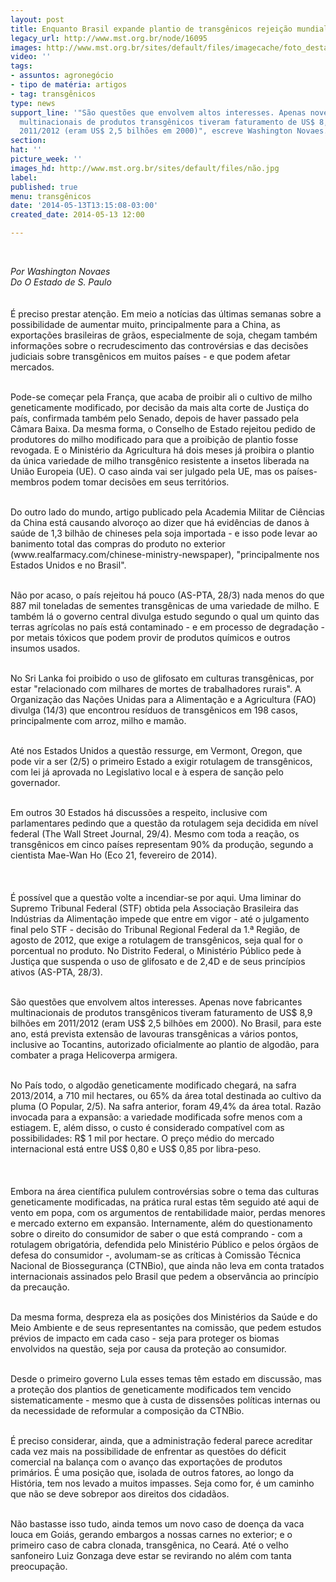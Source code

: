 ```yaml
---
layout: post
title: Enquanto Brasil expande plantio de transgênicos rejeição mundial aumenta
legacy_url: http://www.mst.org.br/node/16095
images: http://www.mst.org.br/sites/default/files/imagecache/foto_destaque/não.jpg
video: ''
tags:
- assuntos: agronegócio
- tipo de matéria: artigos
- tag: transgênicos
type: news
support_line: '"São questões que envolvem altos interesses. Apenas nove fabricantes
  multinacionais de produtos transgênicos tiveram faturamento de US$ 8,9 bilhões em
  2011/2012 (eram US$ 2,5 bilhões em 2000)", escreve Washington Novaes.'
section: 
hat: ''
picture_week: ''
images_hd: http://www.mst.org.br/sites/default/files/não.jpg
label: 
published: true
menu: transgênicos
date: '2014-05-13T13:15:08-03:00'
created_date: 2014-05-13 12:00

---
```

<p>&nbsp;</p><p><em>Por Washington Novaes<br>Do O Estado de S. Paulo<br></em><em><br></em><br>É preciso prestar atenção. Em meio a notícias das últimas semanas sobre a possibilidade de aumentar muito, principalmente para a China, as exportações brasileiras de grãos, especialmente de soja, chegam também informações sobre o recrudescimento das controvérsias e das decisões judiciais sobre transgênicos em muitos países - e que podem afetar mercados.</p><p><br>Pode-se começar pela França, que acaba de proibir ali o cultivo de milho geneticamente modificado, por decisão da mais alta corte de Justiça do país, confirmada também pelo Senado, depois de haver passado pela Câmara Baixa. Da mesma forma, o Conselho de Estado rejeitou pedido de produtores do milho modificado para que a proibição de plantio fosse revogada. E o Ministério da Agricultura há dois meses já proibira o plantio da única variedade de milho transgênico resistente a insetos liberada na União Europeia (UE). O caso ainda vai ser julgado pela UE, mas os países-membros podem tomar decisões em seus territórios.</p><p><br>Do outro lado do mundo, artigo publicado pela Academia Militar de Ciências da China está causando alvoroço ao dizer que há evidências de danos à saúde de 1,3 bilhão de chineses pela soja importada - e isso pode levar ao banimento total das compras do produto no exterior (www.realfarmacy.com/chinese-ministry-newspaper), "principalmente nos Estados Unidos e no Brasil".</p><p><br>Não por acaso, o país rejeitou há pouco (AS-PTA, 28/3) nada menos do que 887 mil toneladas de sementes transgênicas de uma variedade de milho. E também lá o governo central divulga estudo segundo o qual um quinto das terras agrícolas no país está contaminado - e em processo de degradação - por metais tóxicos que podem provir de produtos químicos e outros insumos usados.</p><p><br>No Sri Lanka foi proibido o uso de glifosato em culturas transgênicas, por estar "relacionado com milhares de mortes de trabalhadores rurais". A Organização das Nações Unidas para a Alimentação e a Agricultura (FAO) divulga (14/3) que encontrou resíduos de transgênicos em 198 casos, principalmente com arroz, milho e mamão.</p><p><br>Até nos Estados Unidos a questão ressurge, em Vermont, Oregon, que pode vir a ser (2/5) o primeiro Estado a exigir rotulagem de transgênicos, com lei já aprovada no Legislativo local e à espera de sanção pelo governador.</p><p><br>Em outros 30 Estados há discussões a respeito, inclusive com parlamentares pedindo que a questão da rotulagem seja decidida em nível federal (The Wall Street Journal, 29/4). Mesmo com toda a reação, os transgênicos em cinco países representam 90% da produção, segundo a cientista Mae-Wan Ho (Eco 21, fevereiro de 2014).</p><p><em><img style="margin: 10px;" src="http://www.mst.org.br/sites/default/files/Trans_cultura-606x201_1.png" alt=""></em><br><br>É possível que a questão volte a incendiar-se por aqui. Uma liminar do Supremo Tribunal Federal (STF) obtida pela Associação Brasileira das Indústrias da Alimentação impede que entre em vigor - até o julgamento final pelo STF - decisão do Tribunal Regional Federal da 1.ª Região, de agosto de 2012, que exige a rotulagem de transgênicos, seja qual for o porcentual no produto. No Distrito Federal, o Ministério Público pede à Justiça que suspenda o uso de glifosato e de 2,4D e de seus princípios ativos (AS-PTA, 28/3).</p><p><br>São questões que envolvem altos interesses. Apenas nove fabricantes multinacionais de produtos transgênicos tiveram faturamento de US$ 8,9 bilhões em 2011/2012 (eram US$ 2,5 bilhões em 2000). No Brasil, para este ano, está prevista extensão de lavouras transgênicas a vários pontos, inclusive ao Tocantins, autorizado oficialmente ao plantio de algodão, para combater a praga Helicoverpa armigera.</p><p><br>No País todo, o algodão geneticamente modificado chegará, na safra 2013/2014, a 710 mil hectares, ou 65% da área total destinada ao cultivo da pluma (O Popular, 2/5). Na safra anterior, foram 49,4% da área total. Razão invocada para a expansão: a variedade modificada sofre menos com a estiagem. E, além disso, o custo é considerado compatível com as possibilidades: R$ 1 mil por hectare. O preço médio do mercado internacional está entre US$ 0,80 e US$ 0,85 por libra-peso.</p><p>&nbsp;<img style="margin: 10px;" src="http://www.mst.org.br/sites/default/files/Trans_estado-606x195_0.png" alt=""></p><p>Embora na área científica pululem controvérsias sobre o tema das culturas geneticamente modificadas, na prática rural estas têm seguido até aqui de vento em popa, com os argumentos de rentabilidade maior, perdas menores e mercado externo em expansão. Internamente, além do questionamento sobre o direito do consumidor de saber o que está comprando - com a rotulagem obrigatória, defendida pelo Ministério Público e pelos órgãos de defesa do consumidor -, avolumam-se as críticas à Comissão Técnica Nacional de Biossegurança (CTNBio), que ainda não leva em conta tratados internacionais assinados pelo Brasil que pedem a observância ao princípio da precaução.</p><p><br>Da mesma forma, despreza ela as posições dos Ministérios da Saúde e do Meio Ambiente e de seus representantes na comissão, que pedem estudos prévios de impacto em cada caso - seja para proteger os biomas envolvidos na questão, seja por causa da proteção ao consumidor.</p><p><br>Desde o primeiro governo Lula esses temas têm estado em discussão, mas a proteção dos plantios de geneticamente modificados tem vencido sistematicamente - mesmo que à custa de dissensões políticas internas ou da necessidade de reformular a composição da CTNBio.</p><p><br>É preciso considerar, ainda, que a administração federal parece acreditar cada vez mais na possibilidade de enfrentar as questões do déficit comercial na balança com o avanço das exportações de produtos primários. É uma posição que, isolada de outros fatores, ao longo da História, tem nos levado a muitos impasses. Seja como for, é um caminho que não se deve sobrepor aos direitos dos cidadãos.</p><p><br>Não bastasse isso tudo, ainda temos um novo caso de doença da vaca louca em Goiás, gerando embargos a nossas carnes no exterior; e o primeiro caso de cabra clonada, transgênica, no Ceará. Até o velho sanfoneiro Luiz Gonzaga deve estar se revirando no além com tanta preocupação.</p><p>&nbsp;</p>
